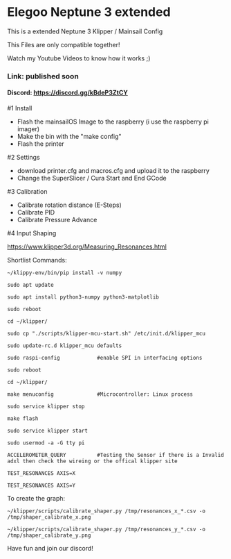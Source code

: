 # Elegoo Neptune 3 extended
This is a extended Neptune 3 Klipper / Mainsail Config

This Files are only compatible together!

Watch my Youtube Videos to know how it works ;)

### Link: published soon

#### Discord: https://discord.gg/kBdeP3ZtCY


#1 Install
 - Flash the mainsailOS Image to the raspberry (i use the raspberry pi imager)
 - Make the bin with the "make config"
 - Flash the printer

#2 Settings
- download printer.cfg and macros.cfg and upload it to the raspberry
- Change the SuperSlicer / Cura Start and End GCode

#3 Calibration
- Calibrate rotation distance (E-Steps)
- Calibrate PID 
- Calibrate Pressure Advance

#4 Input Shaping 

https://www.klipper3d.org/Measuring_Resonances.html

Shortlist Commands:
```
~/klippy-env/bin/pip install -v numpy
```
```
sudo apt update
```
```
sudo apt install python3-numpy python3-matplotlib
```
```
sudo reboot
```
```
cd ~/klipper/
```
```
sudo cp "./scripts/klipper-mcu-start.sh" /etc/init.d/klipper_mcu
```
```
sudo update-rc.d klipper_mcu defaults
```
```
sudo raspi-config            #enable SPI in interfacing options
```
```
sudo reboot
```
```
cd ~/klipper/
```
```
make menuconfig              #Microcontroller: Linux process
```
```
sudo service klipper stop
```
```
make flash
```
```
sudo service klipper start
```
```
sudo usermod -a -G tty pi
```
```
ACCELEROMETER_QUERY          #Testing the Sensor if there is a Invalid adxl then check the wireing or the offical klipper site
```
```
TEST_RESONANCES AXIS=X
```
```
TEST_RESONANCES AXIS=Y
```

To create the graph:

```
~/klipper/scripts/calibrate_shaper.py /tmp/resonances_x_*.csv -o /tmp/shaper_calibrate_x.png
```
```
~/klipper/scripts/calibrate_shaper.py /tmp/resonances_y_*.csv -o /tmp/shaper_calibrate_y.png
```

Have fun and join our discord!
